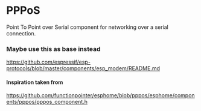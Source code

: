 # PPPoS

Point To Point over Serial component for networking over a serial connection.

### Maybe use this as base instead
https://github.com/espressif/esp-protocols/blob/master/components/esp_modem/README.md

#### Inspiration taken from
https://github.com/functionpointer/esphome/blob/pppos/esphome/components/pppos/pppos_component.h
